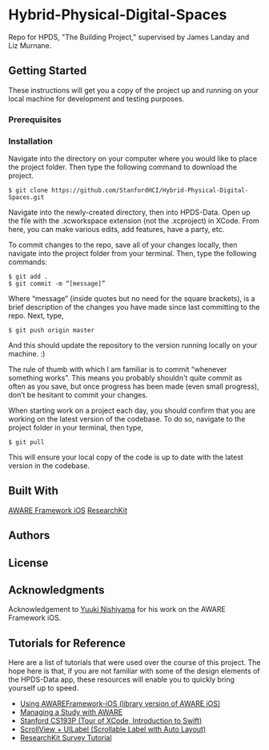 # Hybrid-Physical-Digital-Spaces
Repo for HPDS, "The Building Project," supervised by James Landay and Liz Murnane.

## Getting Started
These instructions will get you a copy of the project up and running on your local machine for development and testing purposes.

### Prerequisites

### Installation
Navigate into the directory on your computer where you would like to place the project folder. Then type the following command to download the project.

```
$ git clone https://github.com/StanfordHCI/Hybrid-Physical-Digital-Spaces.git
```

Navigate into the newly-created directory, then into HPDS-Data. Open up the file with the .xcworkspace extension (not the .xcproject) in XCode. From here, you can make various edits, add features, have a party, etc.

To commit changes to the repo, save all of your changes locally, then navigate into the project folder from your terminal. Then, type the following commands:

```
$ git add .
$ git commit -m “[message]”
```

Where “message” (inside quotes but no need for the square brackets), is a brief description of the changes you have made since  last committing to the repo. Next, type,

```
$ git push origin master
```

And this should update the repository to the version running locally on your machine. :)

The rule of thumb with which I am familiar is to commit “whenever something works”. This means you probably shouldn't quite commit as often as you save, but once progress has been made (even small progress), don’t be hesitant to commit your changes.

When starting work on a project each day, you should confirm that you are working on the latest version of the codebase. To do so, navigate to the project folder in your terminal, then type,

```
$ git pull
```

This will ensure your local copy of the code is up to date with the latest version in the codebase.

## Built With
[AWARE Framework iOS](https://github.com/tetujin/AWAREFramework-iOS)
[ResearchKit](https://github.com/ResearchKit/ResearchKit)

## Authors

## License

## Acknowledgments
Acknowledgement to [Yuuki Nishiyama](https://github.com/tetujin) for his work on the AWARE Framework iOS.

## Tutorials for Reference
Here are a list of tutorials that were used over the course of this project. The hope here is that, if you are not familiar with some of the design elements of the HPDS-Data app, these resources will enable you to quickly bring yourself up to speed.

* [Using AWAREFramework-iOS (library version of AWARE iOS)](http://www.awareframework.com/creating-a-standalone-ios-application-with-awareframework-ios/)
* [Managing a Study with AWARE](http://www.awareframework.com/run-a-study-with-aware/)
* [Stanford CS193P (Tour of XCode, Introduction to Swift)](https://www.youtube.com/playlist?list=PLPA-ayBrweUz32NSgNZdl0_QISw-f12Ai)
* [ScrollView + UILabel (Scrollable Label with Auto Layout)](https://www.youtube.com/watch?v=odOLFazBBsU)
* [ResearchKit Survey Tutorial](https://www.raywenderlich.com/104575/researchkit-tutorial-with-swift)
